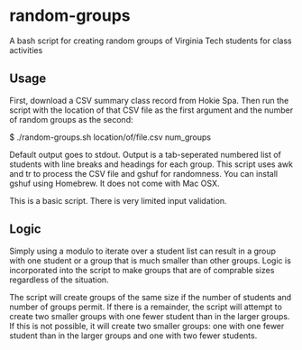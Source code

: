 # random-groups
A bash script for creating random groups of Virginia Tech students for class activities

## Usage

First, download a CSV summary class record from Hokie Spa. Then run the script with the location of that CSV file as the first argument and the number of random groups as the second:

$ ./random-groups.sh location/of/file.csv num_groups

Default output goes to stdout. Output is a tab-seperated numbered list of students with line breaks and headings for each group. This script uses awk and tr to process the CSV file and gshuf for randomness. You can install gshuf using Homebrew. It does not come with Mac OSX.

This is a basic script. There is very limited input validation.

## Logic

Simply using a modulo to iterate over a student list can result in a group with one student or a group that is much smaller than other groups. Logic is incorporated into the script to make groups that are of comprable sizes regardless of the situation.

The script will create groups of the same size if the number of students and number of groups permit. If there is a remainder, the script will attempt to create two smaller groups with one fewer student than in the larger groups. If this is not possible, it will create two smaller groups: one with one fewer student than in the larger groups and one with two fewer students.
